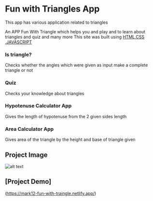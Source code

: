 



# Fun with Triangles App

This app has various application related to triangles 

An APP Fun With Triangle which helps you and play and to learn about triangles and quiz and many more 
This site was built using [HTML,CSS ,JAVASCRIPT]()

### Is triangle?
Checks whether the angles which were given as input make a complete triangle or not

### Quiz
Checks your knowledge about triangles

### Hypotenuse Calculator App
Gives the length of hypotenuse from the 2 given sides length 


### Area Calculator App
Gives area of the triangle by the height and base of triangle given

## Project Image
![alt text](<img width="960" alt="2022-10-05 (7)" src="https://user-images.githubusercontent.com/106140073/194101405-f44c0357-ce8f-4525-baa1-8464d7f85dd7.png">)

## [Project Demo]
(https://mark12-fun-with-traingle.netlify.app/)
